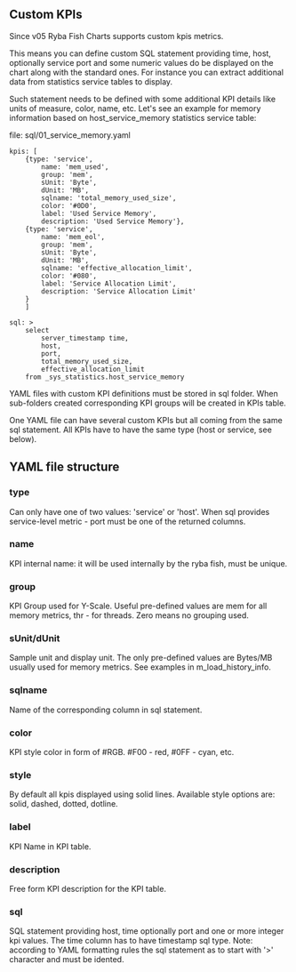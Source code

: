 ## Custom KPIs
Since v05 Ryba Fish Charts supports custom kpis metrics.

This means you can define custom SQL statement providing time, host, optionally service port and some numeric values do be displayed on the chart along with  the standard ones. For instance you can extract additional data from statistics service tables to display.

Such statement needs to be defined with some additional KPI details like units of measure, color, name, etc. Let's see an example for memory information based on host_service_memory statistics service table:

file: sql/01_service_memory.yaml
```
kpis: [
    {type: 'service',
        name: 'mem_used',
        group: 'mem',
        sUnit: 'Byte',
        dUnit: 'MB',
        sqlname: 'total_memory_used_size',
        color: '#0D0',
        label: 'Used Service Memory',
        description: 'Used Service Memory'},
    {type: 'service',
        name: 'mem_eol',
        group: 'mem',
        sUnit: 'Byte',
        dUnit: 'MB',
        sqlname: 'effective_allocation_limit',
        color: '#080',
        label: 'Service Allocation Limit',
        description: 'Service Allocation Limit'
    }
    ]

sql: >
    select 
        server_timestamp time,
        host, 
        port, 
        total_memory_used_size, 
        effective_allocation_limit
    from _sys_statistics.host_service_memory
```

YAML files with custom KPI definitions must be stored in sql folder. When sub-folders created corresponding KPI groups will be created in KPIs table.

One YAML file can have several custom KPIs but all coming from the same sql statement. All KPIs have to have the same type (host or service, see below).

## YAML file structure
### type
Can only have one of two values: 'service' or 'host'.
When sql provides service-level metric - port must be one of the returned columns. 

### name
KPI internal name: it will be used internally by the ryba fish, must be unique.

### group
KPI Group used for Y-Scale. Useful pre-defined values are mem for all memory metrics, thr - for threads. Zero means no grouping used.

### sUnit/dUnit
Sample unit and display unit. The only pre-defined values are Bytes/MB usually used for memory metrics. See examples in m_load_history_info.

### sqlname
Name of the corresponding column in sql statement.

### color
KPI style color in form of #RGB. #F00 - red, #0FF - cyan, etc.

### style
By default all kpis displayed using solid lines. Available style options are: solid, dashed, dotted, dotline.

### label
KPI Name in KPI table.

### description
Free form KPI description for the KPI table.

### sql
SQL statement providing host, time optionally port and one or more integer kpi values. The time column has to have timestamp sql type. Note: according to YAML formatting rules the sql statement as to start with '>' character and must be idented.
